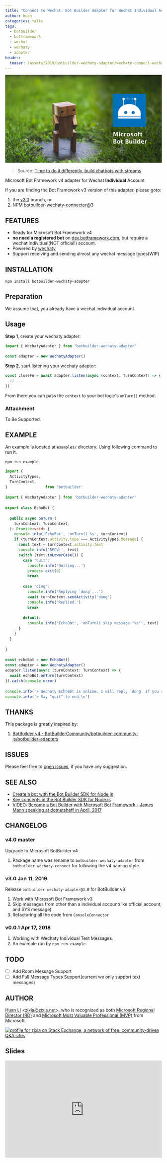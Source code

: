 ```yaml
---
title: "Connect to Wechat: Bot Builder Adapter for Wechat Individual Account"
author: huan
categories: talks
tags:
  - botbuilder
  - botframework
  - wechat
  - wechaty
  - adapter
header:
  teaser: /assets/2019/botbuilder-wechaty-adapter/wechaty-connect-wechat.png
---
```


![BotBuilder Wechaty Adapter](https://raw.githubusercontent.com/huan/botbuilder-wechaty-adapter/HEAD/docs/images/botbuilder-wechaty.jpg)
> Source: [Time to do it differently, build chatbots with streams](http://fizzylogic.nl/2018/03/09/time-to-do-it-differently-build-chatbots-with-streams/)

Microsoft Bot Framework v4 adapter for Wechat **Individual** Account

If you are finding the Bot Framework v3 version of this adapter, please goto:

1. the [v3.0](https://github.com/huan/botbuilder-wechaty-adapter/tree/v3.0) branch, or
1. NPM [botbuilder-wechaty-connecter@3](https://www.npmjs.com/package/botbuilder-wechaty-connector)

## FEATURES

* Ready for Microsoft Bot Framework v4
* **no need a registered bot** on [dev.botframework.com](https://dev.botframework.com/), but require a wechat individual(NOT official!) account.
* Powered by [wechaty](https://github.com/chatie/wechaty)
* Support receiving and sending almost any wechat message types(WIP)

## INSTALLATION

```shell
npm install botbuilder-wechaty-adapter
```

## Preparation

We assume that, you already have a wechat individual account.

## Usage

**Step 1**, create your wechaty adapter:

```ts
import { WechatyAdapter } from "botbuilder-wechaty-adapter"

const adapter = new WechatyAdapter()
```

**Step 2**, start listening your wechaty adapter:

```ts
const closeFn = await adapter.listen(async (context: TurnContext) => {
  // ...
})
```

From there you can pass the `context` to your bot logic's `onTurn()` method.

### Attachment

To Be Supported.

## EXAMPLE

An example is located at `examples/` directory. Using following command to run it.

```shell
npm run example
```

```ts
import {
  ActivityTypes,
  TurnContext,
}                 from 'botbuilder'

import { WechatyAdapter } from 'botbuilder-wechaty-adapter'

export class EchoBot {

  public async onTurn (
    turnContext: TurnContext,
  ): Promise<void> {
    console.info('EchoBot', 'onTurn() %s', turnContext)
    if (turnContext.activity.type === ActivityTypes.Message) {
      const text = turnContext.activity.text
      console.info('RECV:', text)
      switch (text.toLowerCase()) {
        case 'quit':
          console.info('Quiting...')
          process.exit(0)
          break

        case 'ding':
          console.info('Replying `dong`...')
          await turnContext.sendActivity('dong')
          console.info('Replied.')
          break

        default:
          console.info('EchoBot', 'onTurn() skip message "%s"', text)
      }
    }
  }

}

const echoBot = new EchoBot()
const adapter = new WechatyAdapter()
adapter.listen(async (turnContext: TurnContext) => {
  await echoBot.onTurn(turnContext)
}).catch(console.error)

console.info('> Wechaty EchoBot is online. I will reply `dong` if you send me `ding`!')
console.info('> Say "quit" to end.\n')
```

## THANKS

This package is greatly inspired by:

1. [BotBuilder v4 - BotBuilderCommunity/botbuilder-community-js/botbuilder-adapters](https://github.com/BotBuilderCommunity/botbuilder-community-js/tree/master/libraries/botbuilder-adapters)

## ISSUES

Please feel free to [open issues](https://github.com/huan/botbuilder-wechaty-adapter/issues/new), if you have any suggestion.

## SEE ALSO

* [Create a bot with the Bot Builder SDK for Node.js](https://docs.microsoft.com/en-us/azure/bot-service/nodejs/bot-builder-nodejs-quickstart)
* [Key concepts in the Bot Builder SDK for Node.js](https://docs.microsoft.com/en-us/azure/bot-service/nodejs/bot-builder-nodejs-concepts)
* [VIDEO: Become a Bot Builder with Microsoft Bot Framework - James Mann speaking at dotnetsheff in April, 2017](https://pusher.com/sessions/meetup/dotnetsheff/become-a-bot-builder-with-microsoft-bot-framework)

## CHANGELOG

### v4.0 master

Upgrade to Microsoft BotBuilder v4

1. Package name was rename to `botbuilder-wechaty-adapter` from `botbuilder-wechaty-connect` for following the v4 naming style.

### v3.0 Jan 11, 2019

Release `botbuilder-wechaty-adapter@3.0` for BotBuilder v3

1. Work with Microsoft Bot Framework v3
1. Skip messages from other than a individual account(like official account, and SYS message)
1. Refactoring all the code from `ConsoleConnector`

### v0.0.1 Apr 17, 2018

1. Working with Wechaty Individual Text Messages.
1. An example run by `npm run example`

## TODO

* [ ] Add Room Message Support
* [ ] Add Full Message Types Support(current we only support text messages)

## AUTHOR

[Huan LI](http://linkedin.com/in/zixia) \<zixia@zixia.net\>, who is recognized as both [Microsoft Regional Director (RD)](https://rd.microsoft.com/en-us/huan-li) and [Microsoft Most Valuable Professional (MVP)](https://mvp.microsoft.com/en-us/PublicProfile/5003061) from Microsoft.

<a href="https://stackexchange.com/users/265499">
  <img src="https://stackexchange.com/users/flair/265499.png" width="208" height="58" alt="profile for zixia on Stack Exchange, a network of free, community-driven Q&amp;A sites" title="profile for zixia on Stack Exchange, a network of free, community-driven Q&amp;A sites">
</a>

## Slides

<div class="zoom-container" style="
    position: relative;
    padding-bottom:56.25%;
    padding-top:30px;
    height:0;
    overflow:hidden;
">
  <iframe
    src="https://docs.google.com/presentation/d/e/2PACX-1vQuR4VQbUXdS4rsVjTs7FDNwWbhRb1voaXBzMBsza62ukwwbppCN1D5DdxMym5PpcCG2lmub6-EQ0KX/embed?start=false&loop=false&delayms=3000"
    width='1306'
    height='763'
    allowfullscreen
    webkitallowfullscreen="true"
    mozallowfullscreen="true"
    webkitallowfullscreen="true"
    frameborder="0"
    style="
      position: absolute;
      top:0;
      left:0;
      width:100%;
      height:100%;
    "
  ></iframe>
</div>
